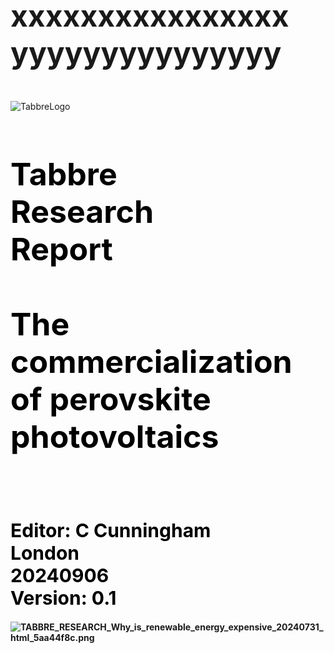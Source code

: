 <p style="font-size:3rem;"><b>xxxxxxxxxxxxxxxx<br>yyyyyyyyyyyyyyy</b><p>




![TabbreLogo](https://tabbre.com/images/apple-touch-icon-152x152.png)
<h1 class="display-1" style="font-size:50px;color:#000000;" ><b>Tabbre<br>Research<br>Report</br><br>The commercialization of perovskite photovoltaics</br></br></h1><h1 class="display-1" style="font-size:30px;color:#000000;" ><b>Editor: C Cunningham</br>London</br>20240906</br>Version: 0.1</br></b></h1>

![TABBRE_RESEARCH_Why_is_renewable_energy_expensive_20240731_html_5aa44f8c.png](https://tabbre.io/images/energyIsTheUlimateCurrency.webp)
